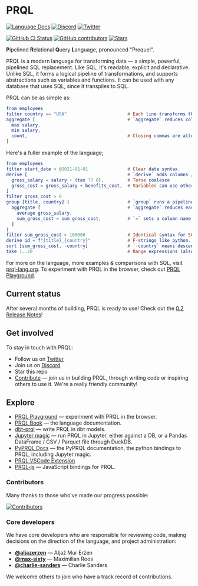 # PRQL

<!-- User badges on first line (language docs & chat) -->

[![Language Docs](https://img.shields.io/badge/DOCS-LANGUAGE-blue?style=for-the-badge)](https://prql-lang.org)
[![Discord](https://img.shields.io/discord/936728116712316989?label=discord%20chat&style=for-the-badge)](https://discord.gg/eQcfaCmsNc)
[![Twitter](https://img.shields.io/twitter/follow/prql_lang?color=%231DA1F2&style=for-the-badge)](https://twitter.com/prql_lang)

<!-- Dev badges on first line (language docs & chat) -->

[![GitHub CI Status](https://img.shields.io/github/workflow/status/prql/prql/test-all/main?logo=github&style=for-the-badge)](https://github.com/prql/prql/actions?query=branch%3Amain+workflow%3Atest-all)
[![GitHub contributors](https://img.shields.io/github/contributors/prql/prql?style=for-the-badge)](https://github.com/prql/prql/graphs/contributors)
[![Stars](https://img.shields.io/github/stars/prql/prql?style=for-the-badge)](https://github.com/prql/prql/stargazers)

**P**ipelined **R**elational **Q**uery **L**anguage, pronounced "Prequel".

PRQL is a modern language for transforming data — a simple, powerful, pipelined
SQL replacement. Like SQL, it's readable, explicit and declarative. Unlike SQL, it forms a
logical pipeline of transformations, and supports abstractions such as variables
and functions. It can be used with any database that uses SQL, since it
transpiles to SQL.

PRQL can be as simple as:

```elm
from employees
filter country == "USA"                       # Each line transforms the previous result.
aggregate [                                   # `aggregate` reduces column to a value.
  max salary,
  min salary,
  count,                                      # Closing commas are allowed :)
]
```

Here's a fuller example of the language;

```elm
from employees
filter start_date > @2021-01-01               # Clear date syntax.
derive [                                      # `derive` adds columns / variables.
  gross_salary = salary + (tax ?? 0),         # Terse coalesce
  gross_cost = gross_salary + benefits_cost,  # Variables can use other variables.
]
filter gross_cost > 0
group [title, country] (                      # `group` runs a pipeline over each group.
  aggregate [                                 # `aggregate` reduces each group to a row.
    average gross_salary,
    sum_gross_cost = sum gross_cost,          # `=` sets a column name.
  ]
)
filter sum_gross_cost > 100000                # Identical syntax for SQL's `WHERE` & `HAVING`.
derive id = f"{title}_{country}"              # F-strings like python.
sort [sum_gross_cost, -country]               # `-country` means descending order.
take 1..20                                    # Range expressions (also valid here as `take 20`).
```

For more on the language, more examples & comparisons with SQL, visit
[prql-lang.org][prql website]. To experiment with PRQL in the browser, check out
[PRQL Playground][prql playground].

## Current status

After several months of building, PRQL is ready to use! Check out the [0.2
Release Notes](https://github.com/prql/prql/releases/tag/0.2.0)!

## Get involved

To stay in touch with PRQL:

- Follow us on [Twitter](https://twitter.com/prql_lang)
- Join us on [Discord](https://discord.gg/eQcfaCmsNc)
- Star this repo
- [Contribute](./CONTRIBUTING.md) — join us in building PRQL, through writing
  code or inspiring others to use it. We're a really friendly community!

## Explore

- [PRQL Playground][prql playground] — experiment with PRQL in the browser.
- [PRQL Book][prql book] — the language documentation.
- [dbt-prql][dbt-prql] — write PRQL in dbt models.
- [Jupyter magic](https://pyprql.readthedocs.io/en/latest/magic_readme.html) —
  run PRQL in Jupyter, either against a DB, or a Pandas DataFrame / CSV /
  Parquet file through DuckDB.
- [PyPRQL Docs](https://pyprql.readthedocs.io) — the PyPRQL documentation, the
  python bindings to PRQL, including Jupyter magic.
- [PRQL VSCode Extension](https://marketplace.visualstudio.com/items?itemName=prql.prql)
- [PRQL-js](https://www.npmjs.com/package/prql-js) — JavaScript bindings for PRQL.

### Contributors

Many thanks to those who've made our progress possible:

[![Contributors](https://contrib.rocks/image?repo=prql/prql)](https://github.com/prql/prql/graphs/contributors)

### Core developers

We have core developers who are responsible for reviewing code, making decisions
on the direction of the language, and project administration:

- [**@aljazerzen**](https://github.com/aljazerzen) — Aljaž Mur Eržen
- [**@max-sixty**](https://github.com/max-sixty) — Maximilian Roos
- [**@charlie-sanders**](https://github.com/charlie-sanders) — Charlie Sanders

We welcome others to join who have a track record of contributions.

[prql book]: https://prql-lang.org/book
[prql website]: https://prql-lang.org
[prql playground]: https://prql-lang.org/playground
[contributing]: ./CONTRIBUTING.md
[dbt-prql]: https://github.com/prql/dbt-prql
